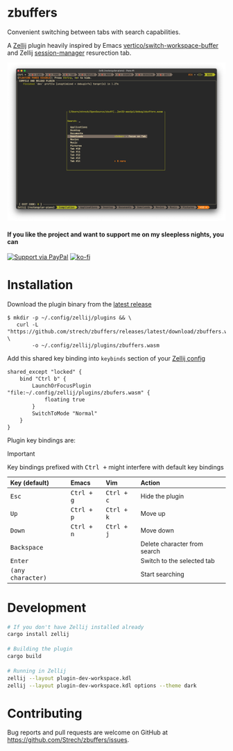 # zbuffers

[Zellij]: https://zellij.dev/
[Zellij config]: https://zellij.dev/documentation/configuration.html
[vertico/switch-workspace-buffer]: https://github.com/minad/vertico
[session-manager]: https://zellij.dev/documentation/session-resurrection
[latest release]: https://github.com/strech/zbuffers/releases/latest

Convenient switching between tabs with search capabilities.

A [Zellij] plugin heavily inspired by Emacs [vertico/switch-workspace-buffer] and
Zellij [session-manager] resurection tab.

[![screenshot](./misc/screenshot.png)](https://github.com/user-attachments/assets/6810ff9b-95c3-453d-9fcf-951879926ab4)

#### If you like the project and want to support me on my sleepless nights, you can

[![Support via PayPal](https://cdn.rawgit.com/twolfson/paypal-github-button/1.0.0/dist/button.svg)](https://www.paypal.com/paypalme/onistrech/eur5.0)
[![ko-fi](https://ko-fi.com/img/githubbutton_sm.svg)](https://ko-fi.com/W7W8367XJ)

# Installation

Download the plugin binary from the [latest release]

```
$ mkdir -p ~/.config/zellij/plugins && \
   curl -L "https://github.com/strech/zbuffers/releases/latest/download/zbuffers.wasm" \
        -o ~/.config/zellij/plugins/zbuffers.wasm
```

Add this shared key binding into `keybinds` section of your [Zellij config]

```
shared_except "locked" {
    bind "Ctrl b" {
        LaunchOrFocusPlugin "file:~/.config/zellij/plugins/zbufers.wasm" {
            floating true
        }
        SwitchToMode "Normal"
    }
}
```

Plugin key bindings are:

> [!IMPORTANT]
> Key bindings prefixed with <kbd>Ctrl +</kbd> might interfere with default key bindings


| Key (default)                          | Emacs                      | Vim                 | Action                       |
|:---------------------------------------|:---------------------------|:--------------------|:-----------------------------|
| <kbd>Esc</kbd>                         | <kbd>Ctrl + g</kbd>        | <kbd>Ctrl + c</kbd> | Hide the plugin              |
| <kbd>Up</kbd>                          | <kbd>Ctrl + p</kbd>        | <kbd>Ctrl + k</kbd> | Move up                      |
| <kbd>Down</kbd>                        | <kbd>Ctrl + n</kbd>        | <kbd>Ctrl + j</kbd> | Move down                    |
| <kbd>Backspace</kbd>                   |                            |                     | Delete character from search |
| <kbd>Enter</kbd>                       |                            |                     | Switch to the selected tab   |
| <kbd>(any character)</kbd>             |                            |                     | Start searching              |

# Development

```sh
# If you don't have Zellij installed already
cargo install zellij

# Building the plugin
cargo build

# Running in Zellij
zellij --layout plugin-dev-workspace.kdl
zellij --layout plugin-dev-workspace.kdl options --theme dark
```

# Contributing

Bug reports and pull requests are welcome on GitHub at https://github.com/Strech/zbuffers/issues.
